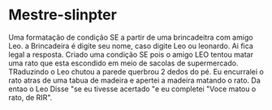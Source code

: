 # Mestre-slinpter
Uma formatação de condição SE a partir de uma brincadeitra com amigo Leo.
a Brincadeira é digite seu nome, caso digite Leo ou leonardo.
Ai fica legal a resposta.
Criado uma condição SE pois o amigo LEO tentou matar uma rato que esta escondido em meio de sacolas de supermercado.
TRaduzindo o Leo chutou a parede querbrou 2 dedos do pé.
Eu encurralei o rato atras de uma tabua de madeira e apertei a madeira matando o rato.
Da entao o Leo Disse "se eu tivesse acertado "e eu completei "Voce matou o rato, de RIR".
